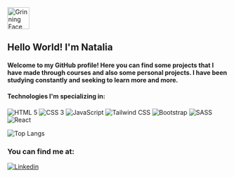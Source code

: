 <img src="https://raw.githubusercontent.com/Tarikul-Islam-Anik/Animated-Fluent-Emojis/master/Emojis/Smilies/Grinning%20Face%20with%20Smiling%20Eyes.png" alt="Grinning Face with Smiling Eyes" width="50" height="50"> 

## Hello World! I'm Natalia

#### Welcome to my GitHub profile! Here you can find some projects that I have made through courses and also some personal projects. I have been studying constantly and seeking to learn more and more. 

#### Technologies I'm specializing in:

<div style="display: inline-block">
  <img src="https://img.shields.io/badge/HTML5-E34F26?style=for-the-badge&logo=html5&logoColor=white" alt="HTML 5" align="center">
  <img src="https://img.shields.io/badge/CSS3-1572B6?style=for-the-badge&logo=css3&logoColor=white" alt="CSS 3" align="center">
  <img src="https://img.shields.io/badge/JavaScript-F7DF1E?style=for-the-badge&logo=javascript&logoColor=black" alt="JavaScript" align="center">
  <img src="https://img.shields.io/badge/Tailwind_CSS-38B2AC?style=for-the-badge&logo=tailwind-css&logoColor=white" alt="Tailwind CSS" align="center">
  <img src="https://img.shields.io/badge/Bootstrap-563D7C?style=for-the-badge&logo=bootstrap&logoColor=white" alt="Bootstrap" align="center">
  <img src="https://img.shields.io/badge/Sass-CC6699?style=for-the-badge&logo=sass&logoColor=white" alt="SASS" align="center">
  <img src="https://img.shields.io/badge/React-20232A?style=for-the-badge&logo=react&logoColor=61DAFB" alt="React" align="center">
</div><br>

![Top Langs](https://github-readme-stats.vercel.app/api/top-langs/?username=natcurti&layout=compact&theme=radical)

### You can find me at: 
[![Linkedin](https://img.shields.io/badge/LinkedIn-0077B5?style=for-the-badge&logo=linkedin&logoColor=white)](https://www.linkedin.com/in/natalia-curti-a8b7b425a/)
